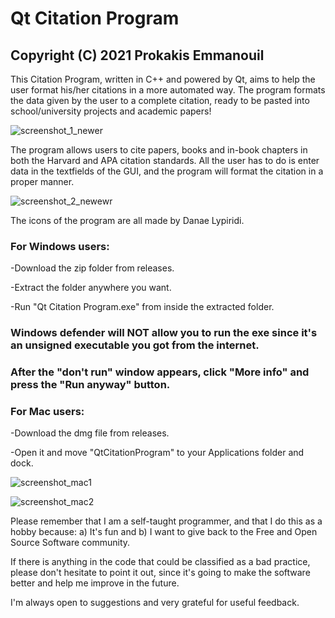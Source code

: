 # Qt Citation Program 
## Copyright (C) 2021 Prokakis Emmanouil

This Citation Program, written in C++ and powered by Qt, aims to help the user format his/her citations in a more automated way. The program formats the data given by the user to a complete citation, ready to be pasted into school/university projects and academic papers!

![screenshot_1_newer](https://user-images.githubusercontent.com/89413115/141306929-a6c2c39d-1e53-4539-bdc9-0ca2d81bd2ad.png)

The program allows users to cite papers, books and in-book chapters in both the Harvard and APA citation standards. All the user has to do is enter data in the textfields of the GUI, and the program will format the citation in a proper manner.

![screenshot_2_newewr](https://user-images.githubusercontent.com/89413115/141306958-e3f844c4-9c3b-4431-87f0-e440c22b9956.png)

The icons of the program are all made by Danae Lypiridi.

### For Windows users:

-Download the zip folder from releases.

-Extract the folder anywhere you want.

-Run "Qt Citation Program.exe" from inside the extracted folder.
### Windows defender will NOT allow you to run the exe since it's an unsigned executable you got from the internet.
### After the "don't run" window appears, click "More info" and press the "Run anyway" button.

### For Mac users:

-Download the dmg file from releases.

-Open it and move "QtCitationProgram" to your Applications folder and dock.


![screenshot_mac1](https://user-images.githubusercontent.com/89413115/141653813-aed9f64e-feef-43ad-a8f9-86395d790cb3.png)


![screenshot_mac2](https://user-images.githubusercontent.com/89413115/141653820-8f2c9d21-d186-4b2a-9f8c-0921ae15fb93.png)


Please remember that I am a self-taught programmer, and that I do this as a hobby because: a) It's fun and b) I want to give back to the Free and Open Source Software community.

If there is anything in the code that could be classified as a bad practice, please don't hesitate to point it out, since it's going to make the software better and help me improve in the future.

I'm always open to suggestions and very grateful for useful feedback.
